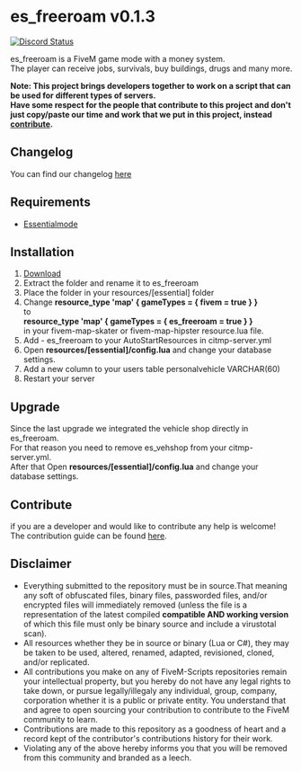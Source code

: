 # es_freeroam v0.1.3
<a href="https://discord.gg/eNJraMf"><img alt="Discord Status" src="https://discordapp.com/api/guilds/285462938691567627/widget.png"></a>

es_freeroam is a FiveM game mode with a money system.  
The player can receive jobs, survivals, buy buildings, drugs and many more.

 **Note:
This project brings developers together to work on a script that can be used for different types of servers.  
Have some respect for the people that contribute to this project and don't just copy/paste our time and work that we put in this project, instead [contribute](CONTRIBUTING.MD).**

## Changelog
You can find our changelog [here](CHANGELOG.MD)

## Requirements
- [Essentialmode](https://github.com/FiveM-Scripts/essentialmode)

## Installation
1. [Download](https://github.com/FiveM-Scripts/Essential_Freeroam/archive/master.zip)
2. Extract the folder and rename it to es_freeroam
3. Place the folder in your resources/[essential] folder
4. Change **resource_type 'map' { gameTypes = { fivem = true } }**   
to    
**resource_type 'map' { gameTypes = { es_freeroam = true } }**  
in your fivem-map-skater or fivem-map-hipster resource.lua file.
5. Add - es_freeroam to your AutoStartResources in citmp-server.yml
6. Open **resources/[essential]/config.lua** and change your database settings.
7. Add a new column to your users table personalvehicle VARCHAR(60)
8. Restart your server

## Upgrade
Since the last upgrade we integrated the vehicle shop directly in es_freeroam.   
For that reason you need to remove es_vehshop from your citmp-server.yml.   
After that Open **resources/[essential]/config.lua** and change your database settings.   

## Contribute
if you are a developer and  would like to contribute any help is welcome!   
The contribution guide can be found [here](CONTRIBUTING.MD).

## Disclaimer
- Everything submitted to the repository must be in source.That meaning any soft of obfuscated files, binary files, passworded files, and/or encrypted files will immediately removed (unless the file is a representation of the latest compiled **compatible AND working version** of which this file must only be binary source and include a virustotal scan).
- All resources whether they be in source or binary (Lua or C#), they may be taken to be used, altered, renamed, adapted, revisioned, cloned, and/or replicated.
- All contributions you make on any of FiveM-Scripts repositories remain your intellectual property, but you hereby do not have any legal rights to take down, or pursue legally/illegaly any individual, group, company, corporation whether it is a public or private entity. You understand that and agree to open sourcing your contribution to contribute to the FiveM community to learn.
- Contributions are made to this repository as a goodness of heart and a record kept of the contributor's contributions history for their work.
- Violating any of the above hereby informs you that you will be removed from this community and branded as a leech.


